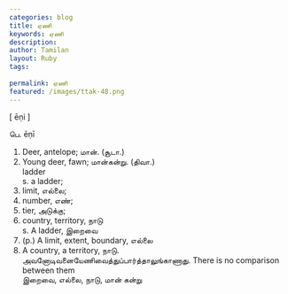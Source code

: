 ```yaml
---
categories: blog
title: ஏணி
keywords: ஏணி
description: 
author: Tamilan
layout: Ruby
tags: 
 
permalink: ஏணி
featured: /images/ttak-48.png
---
```

  
[ ēṇi ]  
  
பெ. ēṇī  
1. Deer, antelope; மான். (சூடா.)  
2. Young deer, fawn; மான்கன்று. (திவா.)  
ladder  
s. a ladder;  
2. limit, எல்லை;  
3. number, எண்;  
4. tier, அடுக்கு;  
5. country, territory, நாடு  
s. A ladder, இறைவை  
2. (p.) A limit, extent, boundary, எல்லை  
3. A country, a territory, நாடு. அவனோடிவனையேணிவைத்துப்பார்த்தாலுங்காணாது. There is no comparison between them  
இறைவை, எல்லை, நாடு, மான் கன்று
